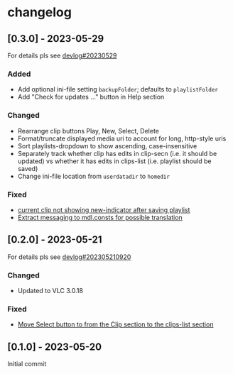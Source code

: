 # changelog

## [0.3.0] - 2023-05-29

For details pls see [devlog#20230529](devlog.md#20230527)

### Added

- Add optional ini-file setting `backupFolder`; defaults to `playlistFolder`
- Add "Check for updates ..." button in Help section

### Changed

- Rearrange clip buttons Play, New, Select, Delete
- Format/truncate displayed media uri to account for long, http-style uris
- Sort playlists-dropdown to show ascending, case-insensitive
- Separately track whether clip has edits in clip-secn (i.e. it should be updated) vs whether it has edits in clips-list (i.e. playlist should be saved)
- Change ini-file location from `userdatadir` to `homedir`

### Fixed

- [current clip not showing new-indicator after saving playlist](https://github.com/pakx/VClipMangler/issues/2)
- [Extract messaging to mdl.consts for possible translation](https://github.com/pakx/VClipMangler/issues/3)

## [0.2.0] - 2023-05-21

For details pls see [devlog#202305210920](devlog.md#202305210920)

### Changed

- Updated to VLC 3.0.18

### Fixed

- [Move Select button to from the Clip section to the clips-list section](https://github.com/pakx/VClipMangler/issues/1)

## [0.1.0] - 2023-05-20

Initial commit
